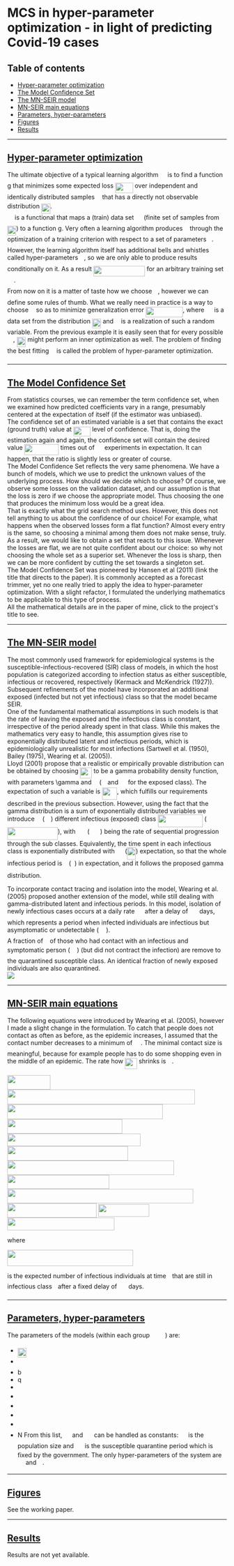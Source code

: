 # MCS in hyper-parameter optimization - in light of predicting Covid-19 cases

## Table of contents

* [Hyper-parameter optimization](#hyper-parameter-optimization)
* [The Model Confidence Set](#the-model-confidence-set)
* [The MN-SEIR model](#the-mn-seir-model)
* [MN-SEIR main equations](#mn-seir-main-equations)
* [Parameters, hyper-parameters](#parameters-,-hyper-parameters)
* [Figures](#figures)
* [Results](#results)
---

## [Hyper-parameter optimization](https://en.wikipedia.org/wiki/Hyperparameter_optimization)

The ultimate objective of a typical learning algorithm <img src="svgs/7651ba0e8e29ee7537841a819041a172.svg?invert_in_darkmode" align=middle width=13.12555859999999pt height=22.465723500000017pt/> is to find a function g that minimizes some expected loss
<img src="svgs/4ebc527357ad84ef102eae6f59aae243.svg?invert_in_darkmode" align=middle width=41.01552839999999pt height=24.65753399999998pt/> over independent and identically distributed samples <img src="svgs/332cc365a4987aacce0ead01b8bdcc0b.svg?invert_in_darkmode" align=middle width=9.39498779999999pt height=14.15524440000002pt/> that has a directly not observable distribution <img src="svgs/db64baa2c720cc025301b17b18cd2f3b.svg?invert_in_darkmode" align=middle width=20.37901634999999pt height=22.465723500000017pt/>.
<br>
<img src="svgs/7651ba0e8e29ee7537841a819041a172.svg?invert_in_darkmode" align=middle width=13.12555859999999pt height=22.465723500000017pt/> is a functional that maps a (train) data set <img src="svgs/cbfb1b2a33b28eab8a3e59464768e810.svg?invert_in_darkmode" align=middle width=14.908688849999992pt height=22.465723500000017pt/> (finite set of samples from <img src="svgs/db64baa2c720cc025301b17b18cd2f3b.svg?invert_in_darkmode" align=middle width=20.37901634999999pt height=22.465723500000017pt/>) to a function g.
Very often a learning algorithm produces <img src="svgs/3cf4fbd05970446973fc3d9fa3fe3c41.svg?invert_in_darkmode" align=middle width=8.430376349999989pt height=14.15524440000002pt/> through the optimization of a training criterion with respect to a set of parameters
<img src="svgs/27e556cf3caa0673ac49a8f0de3c73ca.svg?invert_in_darkmode" align=middle width=8.17352744999999pt height=22.831056599999986pt/>. However, the learning algorithm itself has additional bells and whistles called hyper-parameters <img src="svgs/fd8be73b54f5436a5cd2e73ba9b6bfa9.svg?invert_in_darkmode" align=middle width=9.58908224999999pt height=22.831056599999986pt/>,
so we are only able to produce results conditionally on it. As a result <img src="svgs/7ec65d83892a59b9f70290cdb4b7cccd.svg?invert_in_darkmode" align=middle width=118.16335739999998pt height=24.65753399999998pt/> for an arbitrary
training set <img src="svgs/cbfb1b2a33b28eab8a3e59464768e810.svg?invert_in_darkmode" align=middle width=14.908688849999992pt height=22.465723500000017pt/>.
<br>
From now on it is a matter of taste how we choose <img src="svgs/fd8be73b54f5436a5cd2e73ba9b6bfa9.svg?invert_in_darkmode" align=middle width=9.58908224999999pt height=22.831056599999986pt/>, however we can define some rules of thumb. What we really need in
practice is a way to choose <img src="svgs/fd8be73b54f5436a5cd2e73ba9b6bfa9.svg?invert_in_darkmode" align=middle width=9.58908224999999pt height=22.831056599999986pt/> so as to minimize generalization error <img src="svgs/9202c931880bf0ea6b6d511883df3423.svg?invert_in_darkmode" align=middle width=85.38434354999998pt height=24.65753399999998pt/>,
where <img src="svgs/cbfb1b2a33b28eab8a3e59464768e810.svg?invert_in_darkmode" align=middle width=14.908688849999992pt height=22.465723500000017pt/> is a data set from the distribution <img src="svgs/db64baa2c720cc025301b17b18cd2f3b.svg?invert_in_darkmode" align=middle width=20.37901634999999pt height=22.465723500000017pt/> and <img src="svgs/332cc365a4987aacce0ead01b8bdcc0b.svg?invert_in_darkmode" align=middle width=9.39498779999999pt height=14.15524440000002pt/> is a realization of such a random variable. From the previous example
it is easily seen that for every possible <img src="svgs/fd8be73b54f5436a5cd2e73ba9b6bfa9.svg?invert_in_darkmode" align=middle width=9.58908224999999pt height=22.831056599999986pt/> , <img src="svgs/d27471ed880eb3004e845538e7587928.svg?invert_in_darkmode" align=middle width=20.922410849999988pt height=22.465723500000017pt/> might perform an inner optimization as well.
The problem of finding the best fitting <img src="svgs/fd8be73b54f5436a5cd2e73ba9b6bfa9.svg?invert_in_darkmode" align=middle width=9.58908224999999pt height=22.831056599999986pt/> is called the problem of hyper-parameter optimization.

---
## [The Model Confidence Set](https://onlinelibrary.wiley.com/doi/abs/10.3982/ECTA5771)
From statistics courses, we can remember the term confidence set, when we examined how predicted coefficients vary in a range, presumably centered at the expectation of itself (if the estimator was unbiased). <br>
The confidence set of an estimated variable is a set that contains the exact (ground truth) value at <img src="svgs/900d920909b4893be83c15f105c8ae1c.svg?invert_in_darkmode" align=middle width=38.88690464999999pt height=21.18721440000001pt/> level of confidence. That is, doing the estimation again and again, the confidence set will contain the desired value <img src="svgs/491e875b4a4bb3841311497d528e1332.svg?invert_in_darkmode" align=middle width=78.54428174999998pt height=24.65753399999998pt/> times out of <img src="svgs/f9c4988898e7f532b9f826a75014ed3c.svg?invert_in_darkmode" align=middle width=14.99998994999999pt height=22.465723500000017pt/> experiments in expectation. It can happen, that the ratio is slightly less or greater of course.
<br>
The Model Confidence Set reflects the very same phenomena. We have a bunch of models, which we use to predict the unknown values of the underlying process. How should we decide which to choose? Of course, we observe some losses on the validation dataset, and our assumption is that the loss is zero if we choose the appropriate model. Thus choosing the one that produces the minimum loss would be a great idea.
<br>
That is exactly what the grid search method uses. However, this does not tell anything to us about the confidence of our choice! For example, what happens when the observed losses form a flat function? Almost every entry is the same, so choosing a minimal among them does not make sense, truly.
<br>
As a result, we would like to obtain a set that reacts to this issue. Whenever the losses are flat, we are not quite confident about our choice: so why not choosing the whole set as a superior set. Whenever the loss is sharp, then we can be more confident by cutting the set towards a singleton set.
<br>
The Model Confidence Set was pioneered by Hansen et al (2011) (link the title that directs to the paper). It is commonly accepted as a forecast trimmer, yet no one really tried to apply the idea to hyper-parameter optimization. With a slight refactor, I formulated the underlying mathematics to be applicable to this type of process.
<br>
 All the mathematical details are in the paper of mine, click to the project's title to see.

---
## [The MN-SEIR model](https://journals.plos.org/plosmedicine/article?id=10.1371/journal.pmed.0020174)

The most commonly used framework for epidemiological systems is the susceptible-infectious-recovered (SIR) class of models, in which the host population is categorized according to infection status as either susceptible, infectious or recovered, respectively (Kermack and McKendrick (1927)). Subsequent refinements of the model have incorporated an additional exposed (infected but not yet infectious) class so that the model became SEIR.
<br>
One of the fundamental mathematical assumptions in such models is that the rate of leaving the exposed and the infectious class is constant, irrespective of the period already spent in that class. While this makes the mathematics very easy to handle, this assumption gives rise to exponentially distributed latent and infectious periods, which is epidemiologically unrealistic for most infections (Sartwell et al. (1950), Bailey (1975), Wearing et al. (2005)).
<br>
Lloyd (2001) propose that a realistic or empirically provable distribution can be obtained by choosing <img src="svgs/bb7a14d80e3cf63b2aa80d2c30c1687a.svg?invert_in_darkmode" align=middle width=26.99209754999999pt height=24.65753399999998pt/> to be a gamma probability density function, with parameters \gamma and <img src="svgs/55a049b8f161ae7cfeb0197d75aff967.svg?invert_in_darkmode" align=middle width=9.86687624999999pt height=14.15524440000002pt/> (<img src="svgs/8cda31ed38c6d59d14ebefa440099572.svg?invert_in_darkmode" align=middle width=9.98290094999999pt height=14.15524440000002pt/> and <img src="svgs/0e51a2dede42189d77627c4d742822c3.svg?invert_in_darkmode" align=middle width=14.433101099999991pt height=14.15524440000002pt/> for the exposed class). The expectation of such a variable is <img src="svgs/662cba0b94927c67c7bd63d950d18316.svg?invert_in_darkmode" align=middle width=34.346253149999995pt height=27.77565449999998pt/>, which fulfills our requirements described in the previous subsection. However, using the fact that the gamma distribution is a sum of exponentially distributed variables we introduce <img src="svgs/55a049b8f161ae7cfeb0197d75aff967.svg?invert_in_darkmode" align=middle width=9.86687624999999pt height=14.15524440000002pt/> (<img src="svgs/0e51a2dede42189d77627c4d742822c3.svg?invert_in_darkmode" align=middle width=14.433101099999991pt height=14.15524440000002pt/>) different infectious (exposed) class <img src="svgs/856f8555125e8ddd238cd12237ef4ceb.svg?invert_in_darkmode" align=middle width=103.21722344999999pt height=29.190975000000005pt/> (<img src="svgs/0036764651a93d9ff7dec55bbaf6ebfc.svg?invert_in_darkmode" align=middle width=115.88847269999998pt height=29.190975000000005pt/>), with <img src="svgs/fed7181182cb5881b6953d1ab10a3173.svg?invert_in_darkmode" align=middle width=19.290757199999987pt height=14.15524440000002pt/> (<img src="svgs/49345c53ba3b754e10d9dec135705e32.svg?invert_in_darkmode" align=middle width=24.41600204999999pt height=14.15524440000002pt/>) being the rate of sequential progression through the sub classes. Equivalently, the time spent in each infectious class is exponentially distributed with <img src="svgs/98dd3bf2c169083eb5ad9b4ae87d6d70.svg?invert_in_darkmode" align=middle width=15.738769199999997pt height=27.77565449999998pt/> (<img src="svgs/05aa60dc24533f565795beccabbc4b07.svg?invert_in_darkmode" align=middle width=19.695159pt height=27.77565449999998pt/>) expectation, so that the whole infectious period is <img src="svgs/52daf868b01428da25531e4b5f186c18.svg?invert_in_darkmode" align=middle width=7.612745249999997pt height=27.77565449999998pt/> (<img src="svgs/abf732cc96ea8814962ed6d287059a11.svg?invert_in_darkmode" align=middle width=8.030309099999997pt height=27.77565449999998pt/>) in expectation, and it follows the proposed gamma distribution.


To incorporate contact tracing and isolation into the model, Wearing et al. (2005) proposed another extension of the model, while still dealing with gamma-distributed latent and infectious periods. In this model, isolation of newly infectious cases occurs at a daily rate <img src="svgs/6fb3ad53b9c3e50139eac4c41d03389d.svg?invert_in_darkmode" align=middle width=15.27633194999999pt height=22.831056599999986pt/> after a delay of <img src="svgs/6834db793eb4d3eefb92e28742316579.svg?invert_in_darkmode" align=middle width=18.28822049999999pt height=14.15524440000002pt/> days, which represents a period when infected individuals are infectious but asymptomatic or undetectable (<img src="svgs/feb77772a5a378cdcd84637b317d36f3.svg?invert_in_darkmode" align=middle width=17.11196189999999pt height=22.465723500000017pt/>).
<br>
A fraction of <img src="svgs/d5c18a8ca1894fd3a7d25f242cbe8890.svg?invert_in_darkmode" align=middle width=7.928106449999989pt height=14.15524440000002pt/> of those who had contact with an infectious and symptomatic person (<img src="svgs/b0287aa6bdc305956f5b6eeb1d0ef2e5.svg?invert_in_darkmode" align=middle width=15.92700119999999pt height=22.465723500000017pt/>) (but did not contract the infection) are remove to the quarantined susceptible class. An identical fraction of newly exposed individuals are also quarantined.
<br>
<img src="svgs/MN_SEIR.png?invert_in_darkmode">

---
## [MN-SEIR main equations]()
The following equations were introduced by Wearing et al. (2005), however I made a slight change in the formulation. To catch that people does not contact as often as before, as the epidemic increases, I assumed that the contact number decreases to a minimum of <img src="svgs/575209ad9660c13e60763153293a4a53.svg?invert_in_darkmode" align=middle width=15.11042279999999pt height=22.831056599999986pt/>. The minimal contact size is meaningful, because for example people has to do some shopping even in the middle of an epidemic. The rate how <img src="svgs/dc1df253dd3e063c495a9d1f19c5ddbf.svg?invert_in_darkmode" align=middle width=27.796893299999986pt height=24.65753399999998pt/> shrinks is <img src="svgs/fd8be73b54f5436a5cd2e73ba9b6bfa9.svg?invert_in_darkmode" align=middle width=9.58908224999999pt height=22.831056599999986pt/>.

<img src="svgs/39402bed7e8ecd2fada4840fece66465.svg?invert_in_darkmode" align=middle width=98.9410521pt height=33.20539859999999pt/>

<img src="svgs/df9cc268a7dd2dd12f31129fa89b6e4f.svg?invert_in_darkmode" align=middle width=431.16313514999996pt height=33.95427420000001pt/>

<img src="svgs/e4e690ede85203967196f612296eaaf5.svg?invert_in_darkmode" align=middle width=356.85353715pt height=33.95427420000001pt/>

<img src="svgs/d6353363342f62758d8060bb667b308c.svg?invert_in_darkmode" align=middle width=263.99810579999996pt height=33.20539859999999pt/>

<img src="svgs/a5b0b35a0dc2e3a19f512f13a9a5b141.svg?invert_in_darkmode" align=middle width=306.28709595pt height=29.46111299999998pt/>

<img src="svgs/053f7e10f12ae0a73c090a9abcdad8f1.svg?invert_in_darkmode" align=middle width=276.87637889999996pt height=32.675741999999985pt/>

<img src="svgs/78ea738232a9601c999cf9d65456950c.svg?invert_in_darkmode" align=middle width=383.15515919999996pt height=32.675741999999985pt/>

<img src="svgs/03b5110b20b619a138f700ef0db1f4e0.svg?invert_in_darkmode" align=middle width=234.47583555pt height=32.675741999999985pt/>

<img src="svgs/f959f5eed91000c6017765da6236e6c2.svg?invert_in_darkmode" align=middle width=426.71209680000004pt height=32.675741999999985pt/>

<img src="svgs/2e2829344b640b819d38ae7612f2d3d5.svg?invert_in_darkmode" align=middle width=204.698109pt height=33.20539859999999pt/>

<img src="svgs/ea42945db7f51b368c4a97f122aeeaa3.svg?invert_in_darkmode" align=middle width=117.82386329999999pt height=28.92634470000001pt/>

<img src="svgs/e6fe29272496d9a4fca0aea9840392c3.svg?invert_in_darkmode" align=middle width=245.84684850000002pt height=28.92634470000001pt/>

where

<img src="svgs/bdf08f00ce9bff2f86a2e7629dffddd1.svg?invert_in_darkmode" align=middle width=289.01349675pt height=36.825666900000016pt/>

is the expected number of infectious individuals at time <img src="svgs/4f4f4e395762a3af4575de74c019ebb5.svg?invert_in_darkmode" align=middle width=5.936097749999991pt height=20.221802699999984pt/> that are still in infectious class <img src="svgs/77a3b857d53fb44e33b53e4c8b68351a.svg?invert_in_darkmode" align=middle width=5.663225699999989pt height=21.68300969999999pt/> after a fixed delay of <img src="svgs/6834db793eb4d3eefb92e28742316579.svg?invert_in_darkmode" align=middle width=18.28822049999999pt height=14.15524440000002pt/> days.



---
## [Parameters, hyper-parameters]()

The parameters of the models (within each group <img src="svgs/924c2a38ef139efbe6801016f51628cd.svg?invert_in_darkmode" align=middle width=31.605860549999992pt height=14.15524440000002pt/>) are:
* <img src="svgs/ce028a0a004b805d0985a960c34b60e4.svg?invert_in_darkmode" align=middle width=20.513758649999993pt height=22.465723500000017pt/>
* <img src="svgs/fd8be73b54f5436a5cd2e73ba9b6bfa9.svg?invert_in_darkmode" align=middle width=9.58908224999999pt height=22.831056599999986pt/>
* b
* q
* <img src="svgs/8cda31ed38c6d59d14ebefa440099572.svg?invert_in_darkmode" align=middle width=9.98290094999999pt height=14.15524440000002pt/>
* <img src="svgs/11c596de17c342edeed29f489aa4b274.svg?invert_in_darkmode" align=middle width=9.423880949999988pt height=14.15524440000002pt/>
* <img src="svgs/917b0b5c3b69af0b1d9daa049c4443da.svg?invert_in_darkmode" align=middle width=17.53863374999999pt height=14.15524440000002pt/>
* <img src="svgs/6834db793eb4d3eefb92e28742316579.svg?invert_in_darkmode" align=middle width=18.28822049999999pt height=14.15524440000002pt/>
* <img src="svgs/6fb3ad53b9c3e50139eac4c41d03389d.svg?invert_in_darkmode" align=middle width=15.27633194999999pt height=22.831056599999986pt/>
* N
From this list, <img src="svgs/f9c4988898e7f532b9f826a75014ed3c.svg?invert_in_darkmode" align=middle width=14.99998994999999pt height=22.465723500000017pt/> and <img src="svgs/917b0b5c3b69af0b1d9daa049c4443da.svg?invert_in_darkmode" align=middle width=17.53863374999999pt height=14.15524440000002pt/> can be handled as constants: <img src="svgs/f9c4988898e7f532b9f826a75014ed3c.svg?invert_in_darkmode" align=middle width=14.99998994999999pt height=22.465723500000017pt/> is the population size and <img src="svgs/917b0b5c3b69af0b1d9daa049c4443da.svg?invert_in_darkmode" align=middle width=17.53863374999999pt height=14.15524440000002pt/> is the susceptible quarantine period which is fixed by the government. The only hyper-parameters of the system are <img src="svgs/0e51a2dede42189d77627c4d742822c3.svg?invert_in_darkmode" align=middle width=14.433101099999991pt height=14.15524440000002pt/> and <img src="svgs/55a049b8f161ae7cfeb0197d75aff967.svg?invert_in_darkmode" align=middle width=9.86687624999999pt height=14.15524440000002pt/>.

---

## [Figures]()

See the working paper.

---
## [Results]()

Results are not yet available.
